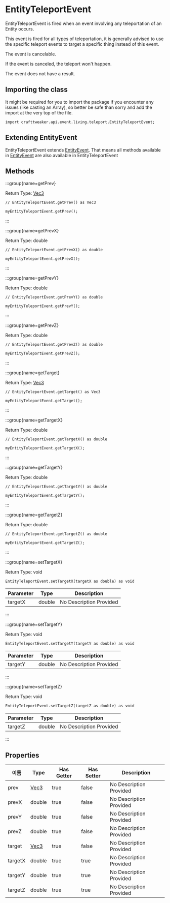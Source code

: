 # EntityTeleportEvent

EntityTeleportEvent is fired when an event involving any teleportation of an Entity occurs.

 This event is fired for all types of teleportation, it is generally advised to use the specific teleport events to target a specific thing instead of this event.

The event is cancelable.

If the event is canceled, the teleport won't happen.

The event does not have a result.



## Importing the class

It might be required for you to import the package if you encounter any issues (like casting an Array), so better be safe than sorry and add the import at the very top of the file.
```zenscript
import crafttweaker.api.event.living.teleport.EntityTeleportEvent;
```


## Extending EntityEvent

EntityTeleportEvent extends [EntityEvent](/forge/api/event/entity/EntityEvent). That means all methods available in [EntityEvent](/forge/api/event/entity/EntityEvent) are also available in EntityTeleportEvent

## Methods

:::group{name=getPrev}

Return Type: [Vec3](/vanilla/api/util/math/Vec3)

```zenscript
// EntityTeleportEvent.getPrev() as Vec3

myEntityTeleportEvent.getPrev();
```

:::

:::group{name=getPrevX}

Return Type: double

```zenscript
// EntityTeleportEvent.getPrevX() as double

myEntityTeleportEvent.getPrevX();
```

:::

:::group{name=getPrevY}

Return Type: double

```zenscript
// EntityTeleportEvent.getPrevY() as double

myEntityTeleportEvent.getPrevY();
```

:::

:::group{name=getPrevZ}

Return Type: double

```zenscript
// EntityTeleportEvent.getPrevZ() as double

myEntityTeleportEvent.getPrevZ();
```

:::

:::group{name=getTarget}

Return Type: [Vec3](/vanilla/api/util/math/Vec3)

```zenscript
// EntityTeleportEvent.getTarget() as Vec3

myEntityTeleportEvent.getTarget();
```

:::

:::group{name=getTargetX}

Return Type: double

```zenscript
// EntityTeleportEvent.getTargetX() as double

myEntityTeleportEvent.getTargetX();
```

:::

:::group{name=getTargetY}

Return Type: double

```zenscript
// EntityTeleportEvent.getTargetY() as double

myEntityTeleportEvent.getTargetY();
```

:::

:::group{name=getTargetZ}

Return Type: double

```zenscript
// EntityTeleportEvent.getTargetZ() as double

myEntityTeleportEvent.getTargetZ();
```

:::

:::group{name=setTargetX}

Return Type: void

```zenscript
EntityTeleportEvent.setTargetX(targetX as double) as void
```

| Parameter | Type   | Description             |
| --------- | ------ | ----------------------- |
| targetX   | double | No Description Provided |


:::

:::group{name=setTargetY}

Return Type: void

```zenscript
EntityTeleportEvent.setTargetY(targetY as double) as void
```

| Parameter | Type   | Description             |
| --------- | ------ | ----------------------- |
| targetY   | double | No Description Provided |


:::

:::group{name=setTargetZ}

Return Type: void

```zenscript
EntityTeleportEvent.setTargetZ(targetZ as double) as void
```

| Parameter | Type   | Description             |
| --------- | ------ | ----------------------- |
| targetZ   | double | No Description Provided |


:::


## Properties

| 이름      | Type                                | Has Getter | Has Setter | Description             |
| ------- | ----------------------------------- | ---------- | ---------- | ----------------------- |
| prev    | [Vec3](/vanilla/api/util/math/Vec3) | true       | false      | No Description Provided |
| prevX   | double                              | true       | false      | No Description Provided |
| prevY   | double                              | true       | false      | No Description Provided |
| prevZ   | double                              | true       | false      | No Description Provided |
| target  | [Vec3](/vanilla/api/util/math/Vec3) | true       | false      | No Description Provided |
| targetX | double                              | true       | true       | No Description Provided |
| targetY | double                              | true       | true       | No Description Provided |
| targetZ | double                              | true       | true       | No Description Provided |

